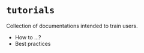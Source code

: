 # `tutorials`

Collection of documentations intended to train users.

- How to ...?
- Best practices
